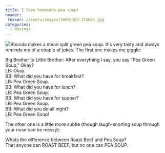 ```yaml
---
title: I love homemade pea soup!
header:
 teaser: /assets/images/20091103-174603.jpg
categories:
  - Musings
---
```

<img src="https://douglangille.github.io/assets/images/20091103-174603.jpg">Rhonda makes a mean split green pea soup. It's very tasty and always reminds me of a couple of jokes. The first one makes me giggle:

Big Brother to Little Brother: After everything I say, you say "Pea Green Soup," Okay?  
LB: Okay.  
BB: What did you have for breakfast?  
LB: Pea Green Soup.  
BB: What did you have for lunch?  
LB: Pea Green Soup.  
BB: What did you have for supper?  
LB: Pea Green Soup.  
BB: What did you do all night?  
LB: Pea Green Soup!

The other one is a little more subtle (though laugh-snorting soup through your nose can be messy):

Whats the difference between Roast Beef and Pea Soup?  
That anyone can ROAST BEEF, but no one can PEA SOUP.